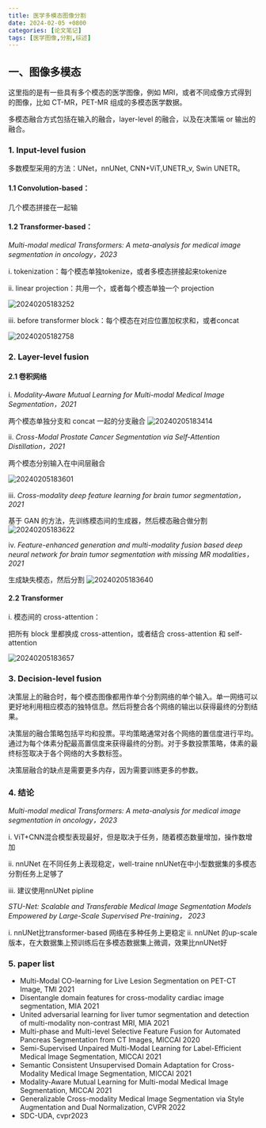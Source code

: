 ```yaml
---
title: 医学多模态图像分割
date: 2024-02-05 +0800
categories: [论文笔记]
tags: [医学图像,分割,综述]
---
```


## 一、图像多模态

这里指的是有一些具有多个模态的医学图像，例如 MRI，或者不同成像方式得到的图像，比如 CT-MR，PET-MR 组成的多模态医学数据。

多模态融合方式包括在输入的融合，layer-level 的融合，以及在决策端 or 输出的融合。

### 1. Input-level fusion
 
 多数模型采用的方法：UNet，nnUNet, CNN+ViT,UNETR_v, Swin UNETR。

#### 1.1 Convolution-based：

几个模态拼接在一起输

#### 1.2  Transformer-based：

*Multi-modal medical Transformers: A meta-analysis for medical image segmentation in oncology，2023*

i. tokenization：每个模态单独tokenize，或者多模态拼接起来tokenize

ii.	linear projection：共用一个，或者每个模态单独一个 projection

![20240205183252](https://cdn.jsdelivr.net/gh/bigfishtwo/BlogPics@main/imgs/20240205183252.png)

iii. before transformer block：每个模态在对应位置加权求和，或者concat

![20240205182758](https://cdn.jsdelivr.net/gh/bigfishtwo/BlogPics@main/imgs/20240205182758.png)


### 2. Layer-level fusion

#### 2.1 卷积网络

i.	*Modality-Aware Mutual Learning for Multi-modal Medical Image Segmentation，2021*

两个模态单独分支和 concat 一起的分支融合
![20240205183414](https://cdn.jsdelivr.net/gh/bigfishtwo/BlogPics@main/imgs/20240205183414.png)

ii.	*Cross-Modal Prostate Cancer Segmentation via Self-Attention Distillation，2021*

两个模态分别输入在中间层融合

![20240205183601](https://cdn.jsdelivr.net/gh/bigfishtwo/BlogPics@main/imgs/20240205183601.png)

iii. *Cross-modality deep feature learning for brain tumor segmentation，2021*

基于 GAN 的方法，先训练模态间的生成器，然后模态融合做分割
![20240205183622](https://cdn.jsdelivr.net/gh/bigfishtwo/BlogPics@main/imgs/20240205183622.png)

iv.	*Feature-enhanced generation and multi-modality fusion based deep neural network for brain tumor segmentation with missing MR modalities，2021*

生成缺失模态，然后分割
![20240205183640](https://cdn.jsdelivr.net/gh/bigfishtwo/BlogPics@main/imgs/20240205183640.png)

#### 2.2 Transformer

i. 模态间的 cross-attention：

把所有 block 里都换成 cross-attention，或者结合 cross-attention 和 self-attention

![20240205183657](https://cdn.jsdelivr.net/gh/bigfishtwo/BlogPics@main/imgs/20240205183657.png)


### 3. Decision-level fusion

决策层上的融合时，每个模态图像都用作单个分割网络的单个输入。单一网络可以更好地利用相应模态的独特信息。然后将整合各个网络的输出以获得最终的分割结果。

决策层的融合策略包括平均和投票。平均策略通常对各个网络的置信度进行平均。通过为每个体素分配最高置信度来获得最终的分割。对于多数投票策略，体素的最终标签取决于各个网络的大多数标签。

决策层融合的缺点是需要更多内存，因为需要训练更多的参数。

### 4.	结论

*Multi-modal medical Transformers: A meta-analysis for medical image segmentation in oncology，2023*

i. ViT+CNN混合模型表现最好，但是取决于任务，随着模态数量增加，操作数增加

ii. nnUNet 在不同任务上表现稳定，well-traine nnUNet在中小型数据集的多模态分割任务上足够了

iii. 建议使用nnUNet pipline

*STU-Net: Scalable and Transferable Medical Image Segmentation Models Empowered by Large-Scale Supervised Pre-training， 2023*

i. nnUNet比transformer-based 网络在多种任务上更稳定
ii. nnUNet 的up-scale版本，在大数据集上预训练后在多模态数据集上微调，效果比nnUNet好

### 5. paper list 

- Multi-Modal CO-learning for Live Lesion Segmentation on PET-CT Image, TMI 2021
- Disentangle domain features for cross-modality cardiac image segmentation, MIA 2021
- United adversarial learning for liver tumor segmentation and detection of multi-modality non-contrast MRI, MIA 2021
- Multi-phase and Multi-level Selective Feature Fusion for Automated Pancreas Segmentation from CT lmages, MICCAI 2020
- Semi-Supervised Unpaired Multi-Modal Learning for Label-Efficient Medical lmage Segmentation, MICCAI 2021
- Semantic Consistent Unsupervised Domain Adaptation for Cross-Modality Medical lmage Segmentation, MICCAI 2021
- Modality-Aware Mutual Learning for Multi-modal Medical lmage Segmentation, MICCAI 2021
- Generalizable Cross-modality Medical Image Segmentation via Style Augmentation and Dual Normalization, CVPR 2022
- SDC-UDA, cvpr2023
